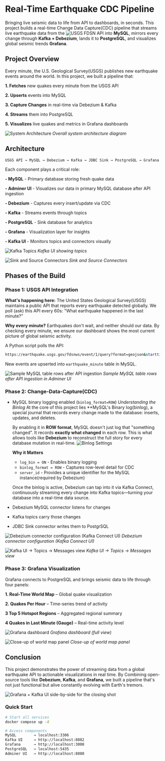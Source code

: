 # Real-Time Earthquake CDC Pipeline

Bringing live seismic data to life from API to dashboards, in seconds. This project builds a real-time Change Data Capture(CDC) pipeline that streams live earthquake data from the ![USGS FDSN API](https://earthquake.usgs.gov/fdsnws/event/1/) into **MySQL**, mirrors every change through **Kafka + Debezium**, lands it to **PostgreSQL**, and visualizes global seismic trends **Grafana**.

## Project Overview

Every minute, the U.S. Geological Survey(USGS) publishes new earthquake events around the world.
In this project, we built a pipeline that:

**1. Fetches** new quakes every minute from the USGS API

**2. Upserts** events into MySQL

**3. Capture Changes** in real-time via Debezium & Kafka

**4. Streams** them into PostgreSQL

**5. Visualizes** live quakes and metrics in Grafana dashboards

![System Architecture](images/architecture.png)
*Overall system architecture diagram*

## Architecture
```
USGS API → MySQL → Debezium → Kafka → JDBC Sink → PostgreSQL → Grafana

```
Each component plays a critical role:

**- MySQL** - Primary database storing fresh quake data

**- Adminer UI** - Visualizes our data in primary MySQL database after API ingestion

**- Debezium** - Captures every insert/update via CDC

**- Kafka** - Streams events through topics

**- PostgreSQL** - Sink database for analytics

**- Grafana** - Visualization layer for insights

**- Kafka UI** - Monitors topics and connectors visually

![Kafka Topics](images/kafka_topics.png)
*Kafka UI showing topics*

![Sink and Source Connectors](images/connectors.png)
*Sink and Source Connectors*

## Phases of the Build
### Phase 1: USGS API Integration

**What's happening here:** The United States Geological Survey(USGS) maintains a public API that reports every earthquake detected globally. We poll (ask) this API every 60s: "What earthquake happened in the last minute?"

**Why every minute?** Earthquakes don't wait, and neither should our data. By checking every minute, we ensure our dashboard shows the most current picture of global seismic activity.

A Python script polls the API:
```bash
https://earthquake.usgs.gov/fdsnws/event/1/query?format=geojson&starttime={NOW-1min}&endtime={NOW}

```
New events are upserted into `earthquake_minute` table in MySQL.

![Sample MySQL table rows after API ingestion](images/mysql_data.png)
*Sample MySQL table rows after API ingestion in Adminer UI*

### Phase 2: Change-Data-Capture(CDC)
- MySQL binary logging enabled (`binlog_format=ROW`)
    *Understanding the Binlog*
    At the core of this project lies **MySQL's Binary log(binlog), a special journal that records every change made to the database: inserts, updates, and deletes.

    By enabling it in **ROW format**, MySQL doesn't just log that "something changed". It records **exactly what changed** in each row. This is what allows tools like **Debezium** to reconstruct the full story for every database mutation in real-time.
    ![Binlog Settings](images/binlog.png)

    **Why it Matters**
    - `log_bin = ON` - Enables binary logging
    - `binlog_format = ROW` - Captures row-level detail for CDC
    - `server_id` - Provides a unique identifier for the MySQL instance(required by Debezium)

    Once the binlog is active, Debezium can tap into it via Kafka Connect, continuously streaming every change into Kafka topics—turning your database into a real-time data source.

- Debezium MySQL connector listens for changes
- Kafka topics carry those changes
- JDBC Sink connector writes them to PostgrSQL

![Debezium connector configuration (Kafka Connect UI)](images/sink_connector.png)
*Debezium connector configuration (Kafka Connect UI)*

![Kafka UI → Topics → Messages view](images/kafka_messages.png)
*Kafka UI → Topics → Messages view*

### Phase 3: Grafana Visualization
Grafana connects to PostgreSQL and brings seismic data to life through four panels:

**1. Real-Time World Map** – Global quake visualization

**2. Quakes Per Hour** – Time-series trend of activity

**3 Top 5 Hotspot Regions** – Aggregated regional summary

**4 Quakes in Last Minute (Gauge)** – Real-time activity level

![Grafana dashboard](images/grafana_dashboard.png)
*Grafana dashboard (full view)*

![Close-up of world map panel](images/world_map.png)
*Close-up of world map panel*

## Conclusion
This project demonstrates the power of streaming data from a global earthquake API to actionable visualizations in real time.
By Combining open-source tools like **Debezium**, **Kafka**, and **Grafana**, we built a pipeline that's not just functional but alive constantly evolving with Earth's tremors.

![Grafana + Kafka UI side-by-side for the closing shot](images/final_shot.png)

### Quick Start
```bash
# Start all services
docker compose up -d

# Access components
MySQL        → localhost:3306
Kafka UI     → http://localhost:8082
Grafana      → http://localhost:3000
PostgreSQL   → localhost:5435
Adminer UI   → http://localhost:8080
```